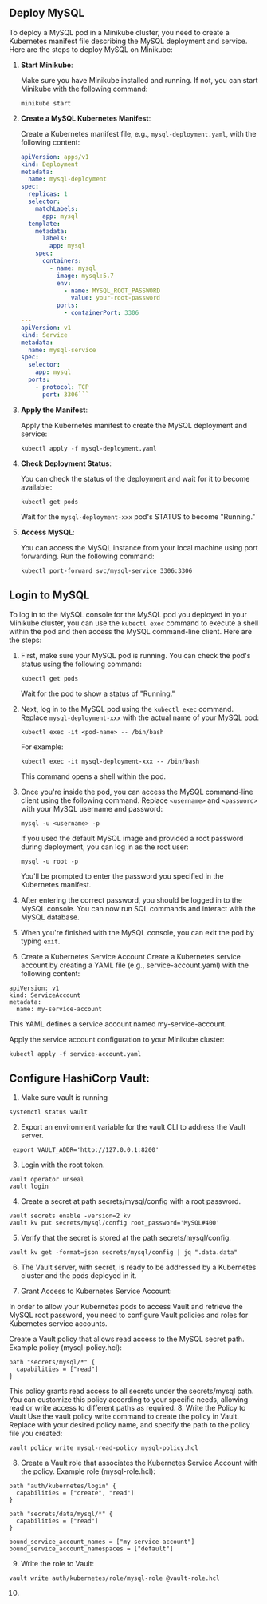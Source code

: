 ## Deploy MySQL
To deploy a MySQL pod in a Minikube cluster, you need to create a Kubernetes manifest file describing the MySQL deployment and service. Here are the steps to deploy MySQL on Minikube:

1. **Start Minikube**:

   Make sure you have Minikube installed and running. If not, you can start Minikube with the following command:

   ```
   minikube start
   ```

2. **Create a MySQL Kubernetes Manifest**:

   Create a Kubernetes manifest file, e.g., `mysql-deployment.yaml`, with the following content:

   ```yaml
   apiVersion: apps/v1
   kind: Deployment
   metadata:
     name: mysql-deployment
   spec:
     replicas: 1
     selector:
       matchLabels:
         app: mysql
     template:
       metadata:
         labels:
           app: mysql
       spec:
         containers:
           - name: mysql
             image: mysql:5.7
             env:
               - name: MYSQL_ROOT_PASSWORD
                 value: your-root-password
             ports:
               - containerPort: 3306
   ---
   apiVersion: v1
   kind: Service
   metadata:
     name: mysql-service
   spec:
     selector:
       app: mysql
     ports:
       - protocol: TCP
         port: 3306```

3. **Apply the Manifest**:

   Apply the Kubernetes manifest to create the MySQL deployment and service:

   ```
   kubectl apply -f mysql-deployment.yaml
   ```

4. **Check Deployment Status**:

   You can check the status of the deployment and wait for it to become available:

   ```
   kubectl get pods
   ```

   Wait for the `mysql-deployment-xxx` pod's STATUS to become "Running."

5. **Access MySQL**:

   You can access the MySQL instance from your local machine using port forwarding. Run the following command:

   ```
   kubectl port-forward svc/mysql-service 3306:3306
   ```
## Login to MySQL

To log in to the MySQL console for the MySQL pod you deployed in your Minikube cluster, you can use the `kubectl exec` command to execute a shell within the pod and then access the MySQL command-line client. Here are the steps:

1. First, make sure your MySQL pod is running. You can check the pod's status using the following command:

   ```
   kubectl get pods
   ```

   Wait for the pod to show a status of "Running."

2. Next, log in to the MySQL pod using the `kubectl exec` command. Replace `mysql-deployment-xxx` with the actual name of your MySQL pod:

   ```
   kubectl exec -it <pod-name> -- /bin/bash
   ```

   For example:

   ```
   kubectl exec -it mysql-deployment-xxx -- /bin/bash
   ```

   This command opens a shell within the pod.

3. Once you're inside the pod, you can access the MySQL command-line client using the following command. Replace `<username>` and `<password>` with your MySQL username and password:

   ```
   mysql -u <username> -p
   ```

   If you used the default MySQL image and provided a root password during deployment, you can log in as the root user:

   ```
   mysql -u root -p
   ```

   You'll be prompted to enter the password you specified in the Kubernetes manifest.

4. After entering the correct password, you should be logged in to the MySQL console. You can now run SQL commands and interact with the MySQL database.

5. When you're finished with the MySQL console, you can exit the pod by typing `exit`.
6. Create a Kubernetes Service Account
Create a Kubernetes service account by creating a YAML file (e.g., service-account.yaml) with the following content:
```
apiVersion: v1
kind: ServiceAccount
metadata:
  name: my-service-account
```
This YAML defines a service account named my-service-account.

Apply the service account configuration to your Minikube cluster:
```
kubectl apply -f service-account.yaml
```

   

## Configure HashiCorp Vault:
1. Make sure vault is running
```
systemctl status vault
```
2. Export an environment variable for the vault CLI to address the Vault server.
```
 export VAULT_ADDR='http://127.0.0.1:8200'
```
3. Login with the root token.
```
vault operator unseal
vault login
```
4. Create a secret at path secrets/mysql/config with a root password.
```
vault secrets enable -version=2 kv
vault kv put secrets/mysql/config root_password='MySQL#400'
```
5. Verify that the secret is stored at the path secrets/mysql/config.
```
vault kv get -format=json secrets/mysql/config | jq ".data.data"
```
6. The Vault server, with secret, is ready to be addressed by a Kubernetes cluster and the pods deployed in it.

7. Grant Access to Kubernetes Service Account:

In order to allow your Kubernetes pods to access Vault and retrieve the MySQL root password, you need to configure Vault policies and roles for Kubernetes service accounts.

Create a Vault policy that allows read access to the MySQL secret path.
Example policy (mysql-policy.hcl):
```
path "secrets/mysql/*" {
  capabilities = ["read"]
}
```
This policy grants read access to all secrets under the secrets/mysql path. You can customize this policy according to your specific needs, allowing read or write access to different paths as required.
8. Write the Policy to Vault
Use the vault policy write command to create the policy in Vault. Replace <policy-name> with your desired policy name, and specify the path to the policy file you created:
```
vault policy write mysql-read-policy mysql-policy.hcl
```

8. Create a Vault role that associates the Kubernetes Service Account with the policy.
Example role (mysql-role.hcl):

```
path "auth/kubernetes/login" {
  capabilities = ["create", "read"]
}

path "secrets/data/mysql/*" {
  capabilities = ["read"]
}

bound_service_account_names = ["my-service-account"]
bound_service_account_namespaces = ["default"]
```
9. Write the role to Vault:
```
vault write auth/kubernetes/role/mysql-role @vault-role.hcl
```

10. 


